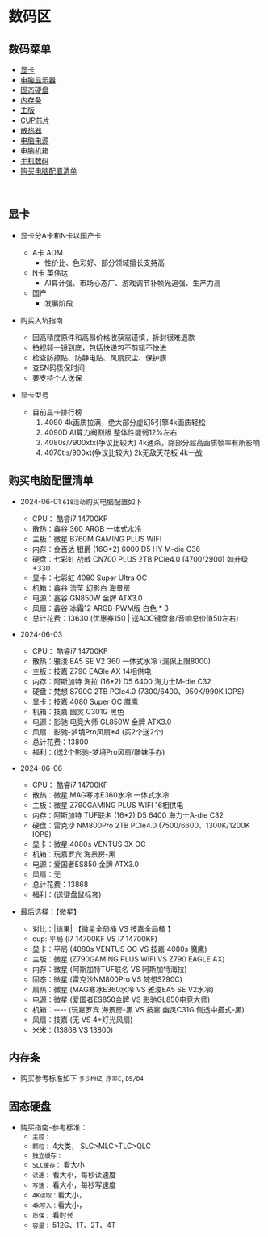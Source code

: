 # 数码区

## 数码菜单
* [显卡](#显卡)
* [电脑显示器](#电脑显示器)
* [固态硬盘](#固态硬盘)
* [内存条](#内存条)
* [主版](#主版)
* [CUP芯片](#CUP芯片)
* [散热器](#散热器)
* [电脑电源](#电脑电源)
* [电脑机箱](#电脑机箱)
* [手机数码](#手机数码)
* [购买电脑配置清单](#购买电脑配置清单)

<br/>

## 显卡
* 显卡分A卡和N卡以国产卡
    * A卡 ADM
        * 性价比、色彩好、部分领域擅长支持高
    * N卡 英伟达
        * AI算计强、市场心态广、游戏调节补帧光追强、生产力高
    * 国产
        * 发展阶段
* 购买入坑指南
    * 因高精度原件和高昂价格收获需谨慎，拆封很难退款
    * 拍视频一镜到底，包括快递包不剪辑不快进
    * 检查防擦贴、防静电贴、风扇灰尘、保护膜
    * 查SN码质保时间
    * 要支持个人送保

* 显卡型号
    * 目前显卡排行榜
        1. 4090 4k画质拉满，绝大部分虚幻5引擎4k画质轻松
        2. 4090D AI算力阉割版 整体性能弱12%左右
        3. 4080s/7900xtx(争议比较大) 4k通杀，除部分超高画质帧率有所影响
        4. 4070tis/900xt(争议比较大) 2k无敌天花板 4k一战

## 购买电脑配置清单
* 2024-06-01 `618活动`购买电脑配置如下
    * CPU： 酷睿i7 14700KF
    * 散热：鑫谷 360 ARGB 一体式水冷
    * 主板：微星 B760M GAMING PLUS WIFI
    * 内存：金百达 银爵 (16G*2) 6000 D5 HY M-die C36
    * 硬盘：七彩虹 战戟 CN700 PLUS 2TB PCle4.0 (4700/2900) 如升级+330
    * 显卡：七彩虹 4080 Super Ultra OC
    * 机箱：鑫谷 流莹 幻影白 海景房
    * 电源：鑫谷 GN850W 金牌 ATX3.0
    * 风扇：鑫谷 冰霜12 ARGB-PWM版 白色 * 3
    * 总计花费：13630 (优惠券150 | 送AOC键盘套/音响总价值50左右)

* 2024-06-03
    * CPU： 酷睿i7 14700KF
    * 散热：雅浚 EA5 SE V2 360 一体式水冷 (漏保上限8000)
    * 主板：技嘉 Z790 EAGle AX 14相供电
    * 内存：阿斯加特 海拉 (16*2) D5 6400 海力士M-die C32
    * 硬盘：梵想 S790C 2TB PCle4.0 (7300/6400、950K/990K IOPS)
    * 显卡：技嘉 4080 Super OC 魔鹰
    * 机箱：技嘉 幽灵 C301G 黑色
    * 电源：影驰 电竞大师 GL850W 金牌 ATX3.0
    * 风扇：影驰-梦境Pro风扇*4 (买2个送2个)
    * 总计花费：13800
    * 福利：(送2个影驰-梦境Pro风扇/雕妹手办)

* 2024-06-06
    * CPU： 酷睿i7 14700KF
    * 散热：微星 MAG寒冰E360水冷 一体式水冷
    * 主板：微星 Z790GAMING PLUS WIFI 16相供电
    * 内存：阿斯加特 TUF联名 (16*2) D5 6400 海力士A-die C32
    * 硬盘：雷克沙 NM800Pro 2TB PCle4.0 (7500/6600、1300K/1200K IOPS)
    * 显卡：微星 4080s VENTUS 3X OC
    * 机箱：玩嘉罗宾 海景房-黑
    * 电源：爱国者ES850 金牌 ATX3.0
    * 风扇：无
    * 总计花费：13868
    * 福利：(送键盘鼠标套)

* 最后选择：【微星】
    * 对比：|结果|  【微星全局桶 VS 技嘉全局桶 】
    * cup:  平局 (i7 14700KF VS i7 14700KF)
    * 显卡：平局 (4080s VENTUS OC VS 技嘉 4080s 魔鹰)
    * 主版：微星 (Z790GAMING PLUS WIFI VS Z790 EAGLE AX)
    * 内存：微星 (阿斯加特TUF联名 VS 阿斯加特海拉)
    * 固态：微星 (雷克沙NM800Pro VS 梵想S790C)
    * 扇热：微星 (MAG寒冰E360水冷 VS 雅浚EA5 SE V2水冷)
    * 电源：微星 (爱国者ES850金牌 VS 影驰GL850电竞大师)
    * 机箱：----  (玩嘉罗宾 海景房-黑 VS 技嘉 幽灵C31G 侧透中搭式-黑)
    * 风扇：技嘉 (无 VS 4*灯光风扇)
    * 米米：(13868 VS 13800)



## 内存条
* 购买参考标准如下 `多少MHZ`, `序率C`, `D5/D4`

## 固态硬盘
* 购买指南-参考标准：
    * `主控：`
    * `颗粒：` 4大类， SLC>MLC>TLC>QLC
    * `独立缓存：` 
    * `SLC缓存：` 看大小
    * `读速：`  看大小，每秒读速度
    * `写速：` 看大小，每秒写速度
    * `4K读取：`看大小，
    * `4k写入：`看大小，
    * `质保：` 看时长
    * `容量：` 512G、1T、2T、4T